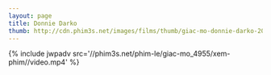 ```yaml
---
layout: page
title: Donnie Darko
thumb: http://cdn.phim3s.net/images/films/thumb/giac-mo-donnie-darko-2001.jpg
---
```

{% include jwpadv src='//phim3s.net/phim-le/giac-mo_4955/xem-phim//video.mp4' %}